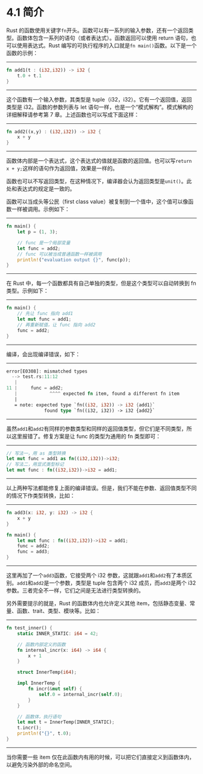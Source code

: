 # 4.1 简介

Rust 的函数使用关键字`fn`开头。函数可以有一系列的输入参数，还有一个返回类型。函数体包含一系列的语句（或者表达式）。函数返回可以使用 return 语句，也可以使用表达式。Rust 编写的可执行程序的入口就是`fn main()`函数。以下是一个函数的示例：

---

```rust
fn add1(t : (i32,i32)) -> i32 {
    t.0 + t.1
}
```

---

这个函数有一个输入参数，其类型是 tuple（i32，i32）。它有一个返回值，返回类型是 i32。函数的参数列表与 let 语句一样，也是一个“模式解构”。模式解构的详细解释请参考第 7 章。上述函数也可以写成下面这样：

---

```rust
fn add2((x,y) : (i32,i32)) -> i32 {
    x + y
}
```

---

函数体内部是一个表达式，这个表达式的值就是函数的返回值。也可以写`return x + y;`这样的语句作为返回值，效果是一样的。

函数也可以不写返回类型，在这种情况下，编译器会认为返回类型是`unit()`。此处和表达式的规定是一致的。

函数可以当成头等公民（first class value）被复制到一个值中，这个值可以像函数一样被调用。示例如下：

---

```rust
fn main() {
    let p = (1, 3);

    // func 是一个局部变量
    let func = add2;
    // func 可以被当成普通函数一样被调用
    println!("evaluation output {}", func(p));
}
```

---

在 Rust 中，每一个函数都具有自己单独的类型，但是这个类型可以自动转换到 fn 类型。示例如下：

---

```rust
fn main() {
    // 先让 func 指向 add1
    let mut func = add1;
    // 再重新赋值，让 func 指向 add2
    func = add2;
}
```

---

编译，会出现编译错误，如下：

---

```rust
error[E0308]: mismatched types
  --> test.rs:11:12
   |
11 |     func = add2;
   |            ^^^^ expected fn item, found a different fn item
   |
   = note: expected type `fn((i32, i32)) -> i32 {add1}`
              found type `fn((i32, i32)) -> i32 {add2}`
```

---

虽然`add1`和`add2`有同样的参数类型和同样的返回值类型，但它们是不同类型，所以这里报错了。修复方案是让 func 的类型为通用的 fn 类型即可：

---

```rust
// 写法一，用 as 类型转换
let mut func = add1 as fn((i32,i32))->i32;
// 写法二，用显式类型标记
let mut func : fn((i32,i32))->i32 = add1;
```

---

以上两种写法都能修复上面的编译错误。但是，我们不能在参数、返回值类型不同的情况下作类型转换，比如：

---

```rust
fn add3(x: i32, y: i32) -> i32 {
    x + y
}

fn main() {
    let mut func : fn((i32,i32))->i32 = add1;
    func = add2;
    func = add3;
}
```

---

这里再加了一个`add3`函数，它接受两个 i32 参数，这就跟`add1`和`add2`有了本质区别。`add1`和`add2`是一个参数，类型是 tuple 包含两个 i32 成员，而`add3`是两个 i32 参数。三者完全不一样，它们之间是无法进行类型转换的。

另外需要提示的就是，Rust 的函数体内也允许定义其他 item，包括静态变量、常量、函数、trait、类型、模块等。比如：

---

```rust
fn test_inner() {
    static INNER_STATIC: i64 = 42;

    // 函数内部定义的函数
    fn internal_incr(x: i64) -> i64 {
        x + 1
    }

    struct InnerTemp(i64);

    impl InnerTemp {
        fn incr(&mut self) {
            self.0 = internal_incr(self.0);
        }
    }

    // 函数体，执行语句
    let mut t = InnerTemp(INNER_STATIC);
    t.incr();
    println!("{}", t.0);
}
```

---

当你需要一些 item 仅在此函数内有用的时候，可以把它们直接定义到函数体内，以避免污染外部的命名空间。

